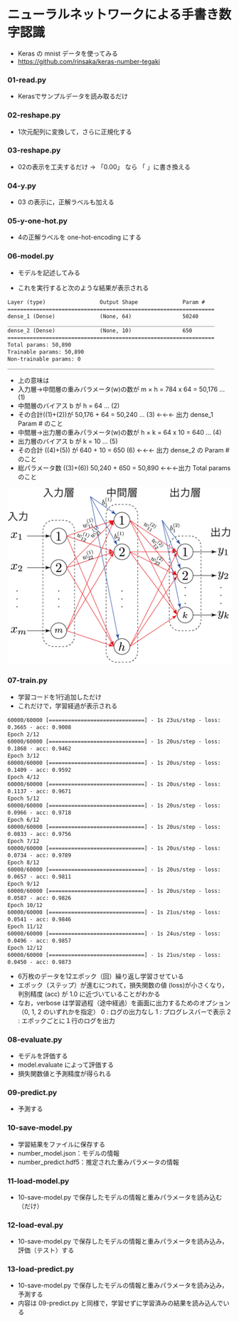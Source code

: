 # ニューラルネットワークによる手書き数字認識
- Keras の mnist データを使ってみる
- https://github.com/rinsaka/keras-number-tegaki

### 01-read.py
- Kerasでサンプルデータを読み取るだけ


### 02-reshape.py
- 1次元配列に変換して，さらに正規化する


### 03-reshape.py
- 02の表示を工夫するだけ -> 「0.00」 なら 「    」に書き換える


### 04-y.py
- 03 の表示に，正解ラベルも加える


### 05-y-one-hot.py
- 4の正解ラベルを one-hot-encoding にする


### 06-model.py
- モデルを記述してみる

- これを実行すると次のような結果が表示される

~~~
Layer (type)                 Output Shape              Param #   
=================================================================
dense_1 (Dense)              (None, 64)                50240     
_________________________________________________________________
dense_2 (Dense)              (None, 10)                650       
=================================================================
Total params: 50,890
Trainable params: 50,890
Non-trainable params: 0
_________________________________________________________________
~~~

- 上の意味は
- 入力層→中間層の重みパラメータ(w)の数が m × h =  784 x 64 = 50,176  ... (1)
- 中間層のバイアス b が h = 64  ... (2)
- その合計((1)+(2))が 50,176 + 64 = 50,240 ... (3) ←←← 出力 dense_1 Param # のこと
- 中間層→出力層の重みパラメータ(w)の数が h × k = 64 x 10 = 640 ... (4)
- 出力層のバイアス b が k = 10 ... (5)
- その合計 ((4)+(5)) が 640 + 10 = 650 (6) ←←← 出力 dense_2 の Param # のこと
- 総パラメータ数 ((3)+(6)) 50,240 + 650 = 50,890 ←←←出力 Total params のこと

<img src="nn_param.png">


### 07-train.py
- 学習コードを1行追加しただけ
- これだけで，学習経過が表示される

~~~
60000/60000 [==============================] - 1s 23us/step - loss: 0.3665 - acc: 0.9008
Epoch 2/12
60000/60000 [==============================] - 1s 20us/step - loss: 0.1868 - acc: 0.9462
Epoch 3/12
60000/60000 [==============================] - 1s 20us/step - loss: 0.1409 - acc: 0.9592
Epoch 4/12
60000/60000 [==============================] - 1s 20us/step - loss: 0.1137 - acc: 0.9671
Epoch 5/12
60000/60000 [==============================] - 1s 20us/step - loss: 0.0966 - acc: 0.9718
Epoch 6/12
60000/60000 [==============================] - 1s 20us/step - loss: 0.0833 - acc: 0.9756
Epoch 7/12
60000/60000 [==============================] - 1s 20us/step - loss: 0.0734 - acc: 0.9789
Epoch 8/12
60000/60000 [==============================] - 1s 20us/step - loss: 0.0657 - acc: 0.9811
Epoch 9/12
60000/60000 [==============================] - 1s 20us/step - loss: 0.0587 - acc: 0.9826
Epoch 10/12
60000/60000 [==============================] - 1s 21us/step - loss: 0.0541 - acc: 0.9846
Epoch 11/12
60000/60000 [==============================] - 1s 24us/step - loss: 0.0496 - acc: 0.9857
Epoch 12/12
60000/60000 [==============================] - 1s 21us/step - loss: 0.0450 - acc: 0.9873
~~~

- 6万枚のデータを12エポック（回）繰り返し学習させている
- エポック（ステップ）が進むにつれて，損失関数の値 (loss)が小さくなり，判別精度 (acc) が 1.0 に近づいていることがわかる
- なお，verbose は学習過程（途中経過）を画面に出力するためのオプション（0, 1, 2 のいずれかを指定）
  0 : ログの出力なし
  1 : プログレスバーで表示
  2 : エポックごとに１行のログを出力


### 08-evaluate.py
- モデルを評価する
- model.evaluate によって評価する
- 損失関数値と予測精度が得られる


### 09-predict.py
- 予測する


### 10-save-model.py
- 学習結果をファイルに保存する
- number_model.json：モデルの情報
- number_predict.hdf5：推定された重みパラメータの情報


### 11-load-model.py
- 10-save-model.py で保存したモデルの情報と重みパラメータを読み込む（だけ）


### 12-load-eval.py
- 10-save-model.py で保存したモデルの情報と重みパラメータを読み込み，評価（テスト）する


### 13-load-predict.py
- 10-save-model.py で保存したモデルの情報と重みパラメータを読み込み，予測する
- 内容は 09-predict.py と同様で，学習せずに学習済みの結果を読み込んでいる
